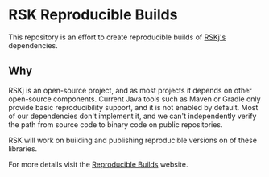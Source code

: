 # RSK Reproducible Builds

This repository is an effort to create reproducible builds of [RSKj's][1] dependencies.

## Why

RSKj is an open-source project, and as most projects it depends on other open-source components.
Current Java tools such as Maven or Gradle only provide basic reproducibility support, and it is not enabled by default.
Most of our dependencies don't implement it, and we can't independently verify the path from source code to binary code on public repositories.

RSK will work on building and publishing reproducible versions on of these libraries.

For more details visit the [Reproducible Builds][2] website.

[1]: https://github.com/rsksmart/rskj
[2]: https://reproducible-builds.org
